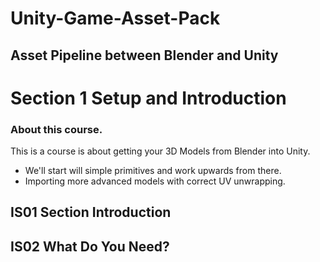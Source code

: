 # Unity-Game-Asset-Pack
## Asset Pipeline between Blender and Unity
# Section 1 Setup and Introduction

### About this course.
This is a course is about getting your 3D Models from Blender into Unity.
- We'll start will simple primitives and work upwards from there.
- Importing more advanced models with correct UV unwrapping.

## IS01 Section Introduction
## IS02 What Do You Need?
